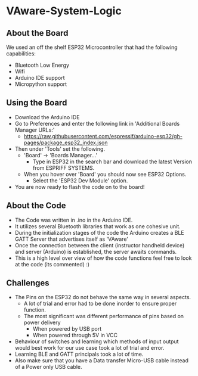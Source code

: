 # VAware-System-Logic
## About the Board
We used an off the shelf ESP32 Microcontroller that had the following capabilities:
- Bluetooth Low Energy
- Wifi
- Arduino IDE support
- Micropython support

## Using the Board
- Download the Arduino IDE
- Go to Preferences and enter the following link in 'Additional Boards Manager URLs:'
    - https://raw.githubusercontent.com/espressif/arduino-esp32/gh-pages/package_esp32_index.json
- Then under 'Tools' set the following.
    - 'Board' -> 'Boards Manager...'
        - Type in ESP32 in the search bar and download the latest Version from ESPRIFF SYSTEMS.
    - When you hover over 'Board' you should now see ESP32 Options.
        - Select the 'ESP32 Dev Module' option.
- You are now ready to flash the code on to the board!

## About the Code
- The Code was written in .ino in the Arduino IDE.
- It utilizes several Bluetooth libraries that work as one cohesive unit.
- During the initialization stages of the code the Arduino creates a BLE GATT Server that advertises itself as 'VAware'
- Once the connection between the client (instructor handheld device) and server (Arduino) is established, the server awaits commands.
- This is a high level over view of how the code functions feel free to look at the code (its commented) :)

## Challenges
- The Pins on the ESP32 do not behave the same way in several aspects.
    - A lot of trial and error had to be done inorder to ensure proper function.
    - The most significant was different performance of pins based on power delivery
        - When powered by USB port
        - When powered through 5V in VCC
- Behaviour of switches and learning which methods of input output would best work for our use case took a lot of trial and error.
- Learning BLE and GATT principals took a lot of time.
- Also make sure that you have a Data transfer Micro-USB cable instead of a Power only USB cable.



